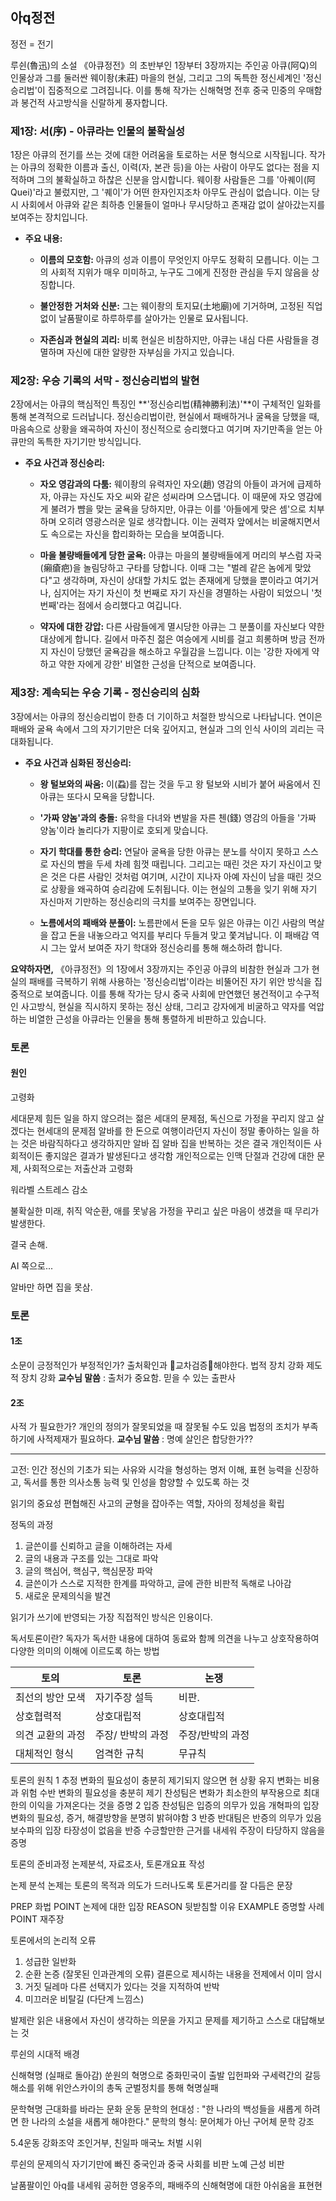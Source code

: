 ## 아q정전
정전 = 전기 

루쉰(魯迅)의 소설 《아큐정전》의 초반부인 1장부터 3장까지는 주인공 아큐(阿Q)의 인물상과 그를 둘러싼 웨이좡(未莊) 마을의 현실, 그리고 그의 독특한 정신세계인 '정신승리법'이 집중적으로 그려집니다. 이를 통해 작가는 신해혁명 전후 중국 민중의 우매함과 봉건적 사고방식을 신랄하게 풍자합니다.

### 제1장: 서(序) - 아큐라는 인물의 불확실성

1장은 아큐의 전기를 쓰는 것에 대한 어려움을 토로하는 서문 형식으로 시작됩니다. 작가는 아큐의 정확한 이름과 출신, 이력(자, 본관 등)을 아는 사람이 아무도 없다는 점을 지적하며 그의 불확실하고 하찮은 신분을 암시합니다. 웨이좡 사람들은 그를 '아퀘이(阿Quei)'라고 불렀지만, 그 '퀘이'가 어떤 한자인지조차 아무도 관심이 없습니다. 이는 당시 사회에서 아큐와 같은 최하층 인물들이 얼마나 무시당하고 존재감 없이 살아갔는지를 보여주는 장치입니다.

- **주요 내용:**
    
    - **이름의 모호함:** 아큐의 성과 이름이 무엇인지 아무도 정확히 모릅니다. 이는 그의 사회적 지위가 매우 미미하고, 누구도 그에게 진정한 관심을 두지 않음을 상징합니다.
        
    - **불안정한 거처와 신분:** 그는 웨이좡의 토지묘(土地廟)에 기거하며, 고정된 직업 없이 날품팔이로 하루하루를 살아가는 인물로 묘사됩니다.
        
    - **자존심과 현실의 괴리:** 비록 현실은 비참하지만, 아큐는 내심 다른 사람들을 경멸하며 자신에 대한 알량한 자부심을 가지고 있습니다.
        

### 제2장: 우승 기록의 서막 - 정신승리법의 발현

2장에서는 아큐의 핵심적인 특징인 **'정신승리법(精神勝利法)'**이 구체적인 일화를 통해 본격적으로 드러납니다. 정신승리법이란, 현실에서 패배하거나 굴욕을 당했을 때, 마음속으로 상황을 왜곡하여 자신이 정신적으로 승리했다고 여기며 자기만족을 얻는 아큐만의 독특한 자기기만 방식입니다.

- **주요 사건과 정신승리:**
    
    - **자오 영감과의 다툼:** 웨이좡의 유력자인 자오(趙) 영감의 아들이 과거에 급제하자, 아큐는 자신도 자오 씨와 같은 성씨라며 으스댑니다. 이 때문에 자오 영감에게 불려가 뺨을 맞는 굴욕을 당하지만, 아큐는 이를 '아들에게 맞은 셈'으로 치부하며 오히려 영광스러운 일로 생각합니다. 이는 권력자 앞에서는 비굴해지면서도 속으로는 자신을 합리화하는 모습을 보여줍니다.
        
    - **마을 불량배들에게 당한 굴욕:** 아큐는 마을의 불량배들에게 머리의 부스럼 자국(癩瘡疤)을 놀림당하고 구타를 당합니다. 이때 그는 "벌레 같은 놈에게 맞았다"고 생각하며, 자신이 상대할 가치도 없는 존재에게 당했을 뿐이라고 여기거나, 심지어는 자기 자신이 첫 번째로 자기 자신을 경멸하는 사람이 되었으니 '첫 번째'라는 점에서 승리했다고 여깁니다.
        
    - **약자에 대한 강압:** 다른 사람들에게 멸시당한 아큐는 그 분풀이를 자신보다 약한 대상에게 합니다. 길에서 마주친 젊은 여승에게 시비를 걸고 희롱하며 방금 전까지 자신이 당했던 굴욕감을 해소하고 우월감을 느낍니다. 이는 '강한 자에게 약하고 약한 자에게 강한' 비열한 근성을 단적으로 보여줍니다.
        

### 제3장: 계속되는 우승 기록 - 정신승리의 심화

3장에서는 아큐의 정신승리법이 한층 더 기이하고 처절한 방식으로 나타납니다. 연이은 패배와 굴욕 속에서 그의 자기기만은 더욱 깊어지고, 현실과 그의 인식 사이의 괴리는 극대화됩니다.

- **주요 사건과 심화된 정신승리:**
    
    - **왕 털보와의 싸움:** 이(蝨)를 잡는 것을 두고 왕 털보와 시비가 붙어 싸움에서 진 아큐는 또다시 모욕을 당합니다.
        
    - **'가짜 양놈'과의 충돌:** 유학을 다녀와 변발을 자른 첸(錢) 영감의 아들을 '가짜 양놈'이라 놀리다가 지팡이로 호되게 맞습니다.
        
    - **자기 학대를 통한 승리:** 연달아 굴욕을 당한 아큐는 분노를 삭이지 못하고 스스로 자신의 뺨을 두세 차례 힘껏 때립니다. 그리고는 때린 것은 자기 자신이고 맞은 것은 다른 사람인 것처럼 여기며, 시간이 지나자 아예 자신이 남을 때린 것으로 상황을 왜곡하여 승리감에 도취됩니다. 이는 현실의 고통을 잊기 위해 자기 자신마저 기만하는 정신승리의 극치를 보여주는 장면입니다.
        
    - **노름에서의 패배와 분풀이:** 노름판에서 돈을 모두 잃은 아큐는 이긴 사람의 멱살을 잡고 돈을 내놓으라고 억지를 부리다 두들겨 맞고 쫓겨납니다. 이 패배감 역시 그는 앞서 보여준 자기 학대와 정신승리를 통해 해소하려 합니다.
        

**요약하자면,** 《아큐정전》의 1장에서 3장까지는 주인공 아큐의 비참한 현실과 그가 현실의 패배를 극복하기 위해 사용하는 '정신승리법'이라는 비뚤어진 자기 위안 방식을 집중적으로 보여줍니다. 이를 통해 작가는 당시 중국 사회에 만연했던 봉건적이고 수구적인 사고방식, 현실을 직시하지 못하는 정신 상태, 그리고 강자에게 비굴하고 약자를 억압하는 비열한 근성을 아큐라는 인물을 통해 통렬하게 비판하고 있습니다.

### 토론
#### 원인
고령화

세대문제 힘든 일을 하지 않으려는 젊은 세대의 문제점, 독신으로 가정을 꾸리지 않고 살겠다는 현세대의 문제점
알바를 한 돈으로 여행이라던지 자신이 정말 좋아하는 일을 하는 것은 바람직하다고 생각하지만 알바 집 알바 집을 반복하는 것은 결국 개인적이든 사회적이든 좋지않은 결과가 발생된다고 생각함
개인적으로는 인맥 단절과 건강에 대한 문제, 사회적으로는 저출산과 고령화


워라벨 스트레스 감소 

불확실한 미래, 취직 악순환, 애를 못낳음
가정을 꾸리고 싶은 마음이 생겼을 때 무리가 발생한다.

결국 손해.

AI 쪽으로...

알바만 하면 집을 못삼.


### 토론
#### 1조
소문이 긍정적인가 부정적인가?
출처확인과 교차검증해야한다. 
법적 장치 강화 제도적 장치 강화
**교수님 말씀** : 출처가 중요함. 믿을 수 있는 출판사

#### 2조
사적 가 필요한가?
개인의 정의가 잘못되었을 때 잘못될 수도 있음
법정의 조치가 부족하기에 사적제재가 필요하다. 
**교수님 말씀** : 명예 살인은 합당한가?? 


---


고전: 인간 정신의 기초가 되는 사유와 시각을 형성하는 명저 
이해, 표현 능력을 신장하고, 독서를 통한 의사소통 능력 및 인성을 함양할 수 있도록 하는 것

읽기의 중요성 편협해진 사고의 균형을 잡아주는 역할, 자아의 정체성을 확립

정독의 과정
1. 글쓴이를 신뢰하고 글을 이해하려는 자세
2. 글의 내용과 구조를 있는 그대로 파악
3. 글의 핵심어, 핵심구, 핵심문장 파악
4. 글쓴이가 스스로 지적한 한계를 파악하고, 글에 관한 비판적 독해로 나아감
5. 새로운 문제의식을 발견

읽기가 쓰기에 반영되는 가장 직접적인 방식은 인용이다.

독서토론이란?
독자가 독서한 내용에 대하여 동료와 함께 의견을 나누고 상호작용하여 다양한 의미의 이해에 이르도록 하는 방법

| 토의        | 토론         | 논쟁        |
| --------- | ---------- | --------- |
| 최선의 방안 모색 | 자기주장 설득    | 비판.       |
| 상호협력적     | 상호대립적      | 상호대립적     |
| 의견 교환의 과정 | 주장/ 반박의 과정 | 주장/반박의 과정 |
| 대체적인 형식   | 엄격한 규칙     | 무규칙       |

토론의 원칙 
1 추정
변화의 필요성이 충분히 제기되지 않으면 현 상황 유지
변화는 비용과 위험 수반 변화의 필요성을 충분히 제기
찬성팀은 변화가 최소한의 부작용으로 최대한의 이익을 가져온다는 것을 증명
2 입증
찬성팀은 입증의 의무가 있음 개혁파의 입장
 변화의 필요성, 증거, 해결방향을 분명히 밝혀야함
 3 반증
 반대팀은 반증의 의무가 있음 보수파의 입장
 타장성이 없음을 반증 수긍할만한 근거를 내세워 주장이 타당하지 않음을 증명

토론의 준비과정
논제분석, 자료조사, 토론개요표 작성

논제 분석 
논제는 토론의 목적과 의도가 드러나도록 토론거리를 잘 다듬은 문장

PREP 화법
POINT 논제에 대한 입장
REASON 뒷받침할 이유
EXAMPLE 증명할 사례
POINT 재주장

토론에서의 논리적 오류

1. 성급한 일반화
2. 순환 논증 (잘못된 인과관계의 오류)
	결론으로 제시하는 내용을 전제에서 이미 암시
3. 거짓 딜레마 다른 선택지가 있다는 것을 지적하여 반박
4. 미끄러운 비탈길 (다단계 느낌스)

발제란 읽은 내용에서 자신이 생각하는 의문을 가지고 문제를 제기하고 스스로 대답해보는 것

루쉰의 시대적 배경

신해혁명 (실패로 돌아감) 쑨원의 혁명으로 중화민국이 출발 입헌파와 구세력간의 갈등 해소를 위해 위안스카이의 총독 군벌정치를 통해 혁명실패

문학혁명 근대화를 바라는 문화 운동 
문학의 현대성 : "한 나라의 백성들을 새롭게 하려면 한 나라의 소설을 새롭게 해야한다."
문학의 형식: 문어체가 아닌 구어체 문학 강조 

5.4운동 강화조약 조인거부, 친일파 매국노 처벌 시위

루쉰의 문제의식
자기기만에 빠진 중국인과 중국 사회를 비판
노예 근성 비판 

날품팔이인 아q를 내세워 공허한 영웅주의, 패배주의
신해혁명에 대한 아쉬움을 표현현